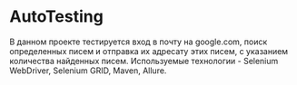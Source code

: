 # AutoTesting
В данном проекте тестируется вход в почту на google.com, поиск определенных писем и отправка их адресату этих писем, с указанием количества найденных писем.
Используемые технологии - Selenium WebDriver, Selenium GRID, Maven, Allure.
